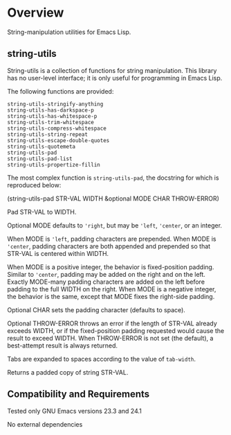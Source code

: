 Overview
========
String-manipulation utilities for Emacs Lisp.

string-utils
------------
String-utils is a collection of functions for string manipulation.
This library has no user-level interface; it is only useful
for programming in Emacs Lisp.

The following functions are provided:

	string-utils-stringify-anything
	string-utils-has-darkspace-p
	string-utils-has-whitespace-p
	string-utils-trim-whitespace
	string-utils-compress-whitespace
	string-utils-string-repeat
	string-utils-escape-double-quotes
	string-utils-quotemeta
	string-utils-pad
	string-utils-pad-list
    string-utils-propertize-fillin

The most complex function is `string-utils-pad`, the docstring
for which is reproduced below:

(string-utils-pad STR-VAL WIDTH &optional MODE CHAR THROW-ERROR)

Pad STR-VAL to WIDTH.

Optional MODE defaults to `'right`, but may be `'left`, `'center`, or
an integer.

When MODE is `'left`, padding characters are prepended.  When MODE
is `'center`, padding characters are both appended and prepended so
that STR-VAL is centered within WIDTH.

When MODE is a positive integer, the behavior is fixed-position
padding.  Similar to `'center`, padding may be added on the right
and on the left.  Exactly MODE-many padding characters are
added on the left before padding to the full WIDTH on the right.
When MODE is a negative integer, the behavior is the same, except
that MODE fixes the right-side padding.

Optional CHAR sets the padding character (defaults to space).

Optional THROW-ERROR throws an error if the length of STR-VAL
already exceeds WIDTH, or if the fixed-position padding requested
would cause the result to exceed WIDTH.  When THROW-ERROR is not
set (the default), a best-attempt result is always returned.

Tabs are expanded to spaces according to the value of
`tab-width`.

Returns a padded copy of string STR-VAL.

Compatibility and Requirements
------------------------------
Tested only GNU Emacs versions 23.3 and 24.1

No external dependencies
